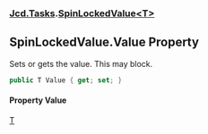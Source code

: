 ### [Jcd.Tasks](Jcd.Tasks.md 'Jcd.Tasks').[SpinLockedValue&lt;T&gt;](Jcd.Tasks.SpinLockedValue_T_.md 'Jcd.Tasks.SpinLockedValue<T>')

## SpinLockedValue<T>.Value Property

Sets or gets the value. This may block.

```csharp
public T Value { get; set; }
```

#### Property Value
[T](Jcd.Tasks.SpinLockedValue_T_.md#Jcd.Tasks.SpinLockedValue_T_.T 'Jcd.Tasks.SpinLockedValue<T>.T')